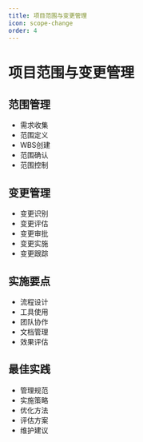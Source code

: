```yaml
---
title: 项目范围与变更管理
icon: scope-change
order: 4
---
```


# 项目范围与变更管理

## 范围管理
- 需求收集
- 范围定义
- WBS创建
- 范围确认
- 范围控制

## 变更管理
- 变更识别
- 变更评估
- 变更审批
- 变更实施
- 变更跟踪

## 实施要点
- 流程设计
- 工具使用
- 团队协作
- 文档管理
- 效果评估

## 最佳实践
- 管理规范
- 实施策略
- 优化方法
- 评估方案
- 维护建议
